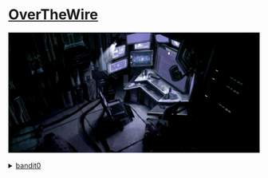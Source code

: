 # [OverTheWire](https://overthewire.org/)
![alt text](img/workplace.png)

<details>
<summary><a href="https://overthewire.org/wargames/bandit/bandit0.html">bandit0</a></summary>

```shell
sshpass -p bandit0 ssh bandit0@bandit.labs.overthewire.org -p 2220
```
</details>